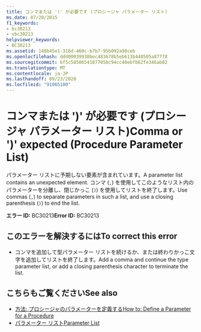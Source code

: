 ```yaml
---
title: コンマまたは ')' が必要です (プロシージャ パラメーター リスト)
ms.date: 07/20/2015
f1_keywords:
- bc30213
- vbc30213
helpviewer_keywords:
- BC30213
ms.assetid: 140b45e1-316d-460c-b7b7-95b092a98ceb
ms.openlocfilehash: ddd00039930bec483678b5eb613b448505a87778
ms.sourcegitcommit: bf5c5850654187705bc94cc40ebfb62fe346ab02
ms.translationtype: MT
ms.contentlocale: ja-JP
ms.lasthandoff: 09/23/2020
ms.locfileid: "91065100"
---
```

# <a name="comma-or--expected-procedure-parameter-list"></a><span data-ttu-id="629fe-102">コンマまたは ')' が必要です (プロシージャ パラメーター リスト)</span><span class="sxs-lookup"><span data-stu-id="629fe-102">Comma or ')' expected (Procedure Parameter List)</span></span>

<span data-ttu-id="629fe-103">パラメーター リストに予期しない要素が含まれています。</span><span class="sxs-lookup"><span data-stu-id="629fe-103">A parameter list contains an unexpected element.</span></span> <span data-ttu-id="629fe-104">コンマ (`,`) を使用してこのようなリスト内のパラメーターを分離し、閉じかっこ (`)`) を使用してリストを終了します。</span><span class="sxs-lookup"><span data-stu-id="629fe-104">Use commas (`,`) to separate parameters in such a list, and use a closing parenthesis (`)`) to end the list.</span></span>  
  
 <span data-ttu-id="629fe-105">**エラー ID:** BC30213</span><span class="sxs-lookup"><span data-stu-id="629fe-105">**Error ID:** BC30213</span></span>  
  
## <a name="to-correct-this-error"></a><span data-ttu-id="629fe-106">このエラーを解決するには</span><span class="sxs-lookup"><span data-stu-id="629fe-106">To correct this error</span></span>  
  
- <span data-ttu-id="629fe-107">コンマを追加して型パラメーター リストを続けるか、または終わりかっこ文字を追加してリストを終了します。</span><span class="sxs-lookup"><span data-stu-id="629fe-107">Add a comma and continue the type parameter list, or add a closing parenthesis character to terminate the list.</span></span>  
  
## <a name="see-also"></a><span data-ttu-id="629fe-108">こちらもご覧ください</span><span class="sxs-lookup"><span data-stu-id="629fe-108">See also</span></span>

- [<span data-ttu-id="629fe-109">方法: プロシージャのパラメーターを定義する</span><span class="sxs-lookup"><span data-stu-id="629fe-109">How to: Define a Parameter for a Procedure</span></span>](../programming-guide/language-features/procedures/how-to-define-a-parameter-for-a-procedure.md)
- [<span data-ttu-id="629fe-110">パラメーター リスト</span><span class="sxs-lookup"><span data-stu-id="629fe-110">Parameter List</span></span>](../language-reference/statements/parameter-list.md)
